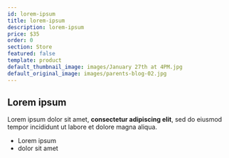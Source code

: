 ```yaml
---
id: lorem-ipsum
title: lorem-ipsum
description: lorem-ipsum
price: $35
order: 0
section: Store
featured: false
template: product
default_thumbnail_image: images/January 27th at 4PM.jpg
default_original_image: images/parents-blog-02.jpg
---
```

## Lorem ipsum

Lorem ipsum dolor sit amet, **consectetur adipiscing elit**, sed do eiusmod tempor incididunt ut labore et dolore magna aliqua.

- Lorem ipsum
- dolor sit amet